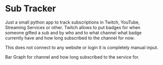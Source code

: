 #  Sub Tracker

Just a small python app to track subscriptions in Twitch, YouTube, Streaming Services or other. Twitch allows to put badges for when someone gifted a sub and by who and to what channel what badge currently have and how long subscribed to the channel for now. 

This does not connect to any website or login it is completely manual input. 

Bar Graph for channel and how long subscribed to the service for. 